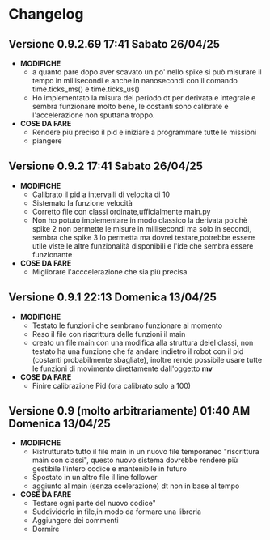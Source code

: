 # Changelog
## Versione 0.9.2.69 17:41 Sabato 26/04/25
* **MODIFICHE**
    * a quanto pare dopo aver scavato un po' nello spike si può misurare il tempo in millisecondi e anche in nanosecondi con il comando time.ticks_ms() e time.ticks_us()
    * Ho implementato la misura del periodo dt per derivata e integrale e sembra funzionare molto bene, le costanti sono calibrate e l'accelerazione non sputtana troppo.
* **COSE DA FARE**
    * Rendere più preciso il pid e iniziare a programmare tutte le missioni
    * piangere
## Versione 0.9.2 17:41 Sabato 26/04/25
* **MODIFICHE**
    * Calibrato il pid a intervalli di velocità di 10
    * Sistemato la funzione velocità
    * Corretto file con classi ordinate,ufficialmente main.py
    * Non ho potuto implementare in modo classico la derivata poichè spike 2 non permette le misure in millisecondi ma solo in secondi, sembra che spike 3 lo permetta ma dovrei testare,potrebbe essere utile viste le altre funzionalità disponibili e l'ide che sembra essere funzionante
* **COSE DA FARE**
    * Migliorare l'acccelerazione che sia più precisa
## Versione 0.9.1 22:13 Domenica 13/04/25
* **MODIFICHE**
    * Testato le funzioni che sembrano funzionare al momento
    * Reso il file con riscrittura delle funzioni il main
    * creato un file main con una modifica alla struttura delel classi, non testato ha una funzione che fa andare indietro il robot con il pid (costanti probabilmente sbagliate), inoltre rende possibile usare tutte le funzioni di movimento direttamente dall'oggetto __mv__
* **COSE DA FARE**
    * Finire calibrazione Pid (ora calibrato solo a 100)
## Versione 0.9 (molto arbitrariamente) 01:40 AM Domenica 13/04/25
* **MODIFICHE**
    * Ristrutturato tutto il file main in un nuovo file temporaneo "riscrittura main con classi", questo nuovo sistema dovrebbe rendere più gestibile l'intero codice e mantenibile in futuro
    * Spostato in un altro file il line follower
    * aggiunto al main (senza ccelerazione) dt non in base al tempo
* **COSE DA FARE**
    * Testare ogni parte del nuovo codice"
    * Suddividerlo in file,in modo da formare una libreria
    * Aggiungere dei commenti
    * Dormire

